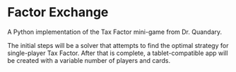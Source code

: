 # Factor Exchange
A Python implementation of the Tax Factor mini-game from Dr. Quandary.

The initial steps will be a solver that attempts to find the optimal strategy for single-player Tax Factor. After that is complete, a tablet-compatible app will be created with a variable number of players and cards.
